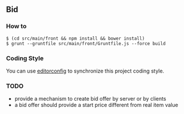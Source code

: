 ## Bid

### How to

    $ (cd src/main/front && npm install && bower install)
    $ grunt --gruntfile src/main/front/Gruntfile.js --force build

### Coding Style

You can use [editorconfig](http://editorconfig.org) to synchronize this project coding style.

### TODO

 - provide a mechanism to create bid offer by server or by clients
 - a bid offer should provide a start price different from real item value
